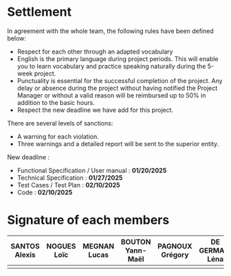# Settlement

In agreement with the whole team, the following rules have been defined below:

- Respect for each other through an adapted vocabulary
- English is the primary language during project periods. This will enable you to learn vocabulary and practice speaking naturally during the 5-week project.
- Punctuality is essential for the successful completion of the project. Any delay or absence during the project without having notified the Project Manager or without a valid reason will be reimbursed up to 50% in addition to the basic hours.
- Respect the new deadline we have add for this project.

There are several levels of sanctions:

- A warning for each violation.
- Three warnings and a detailed report will be sent to the superior entity.
  
New deadline :

- Functional Specification / User manual : **01/20/2025**
- Technical Specification : **01/27/2025**
- Test Cases / Test Plan : **02/10/2025**
- Code : **02/10/2025**

# Signature of each members

|SANTOS Alexis| NOGUES Loïc | MEGNAN Lucas | BOUTON Yann-Maël | PAGNOUX Grégory | DE GERMAIN Léna |
|-|-|-|-|-|-|
|||||||
